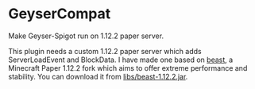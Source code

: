 # GeyserCompat

Make Geyser-Spigot run on 1.12.2 paper server.

This plugin needs a custom 1.12.2 paper server which adds ServerLoadEvent and BlockData. I have made one based on [beast](https://github.com/HomoMC/Beast), a Minecraft Paper 1.12.2 fork which aims to offer extreme performance and stability. You can download it from [libs/beast-1.12.2.jar](https://github.com/DawningW/GeyserCompat/blob/master/libs/beast-1.12.2.jar).
